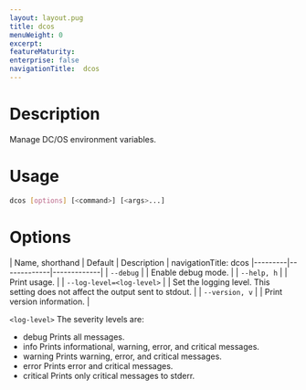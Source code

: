 ```yaml
---
layout: layout.pug
title: dcos
menuWeight: 0
excerpt:
featureMaturity:
enterprise: false
navigationTitle:  dcos
---
```


<!-- This source repo for this topic is https://github.com/dcos/dcos-docs -->


# Description
Manage DC/OS environment variables.

# Usage

``` bash
dcos [options] [<command>] [<args>...]
```

# Options

| Name, shorthand | Default | Description |
navigationTitle:  dcos
|---------|-------------|-------------|
| `--debug`   |             |  Enable debug mode. |
| `--help, h`   |             |  Print usage. |
| `--log-level=<log-level>`  |             | Set the logging level. This setting does not affect the output sent to stdout.  |
|  `--version, v`  |             |  Print version information.  |

`<log-level>`
The severity levels are:

* debug    Prints all messages.
* info     Prints informational, warning, error, and critical messages.
* warning  Prints warning, error, and critical messages.
* error    Prints error and critical messages.
* critical Prints only critical messages to stderr.


